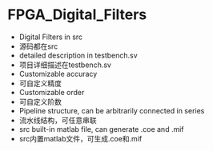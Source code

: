 # FPGA_Digital_Filters
* Digital Filters in src
* 源码都在src
* detailed description in testbench.sv
* 项目详细描述在testbench.sv
* Customizable accuracy
* 可自定义精度
* Customizable order
* 可自定义阶数
* Pipeline structure, can be arbitrarily connected in series
* 流水线结构，可任意串联
* src built-in matlab file, can generate .coe and .mif
* src内置matlab文件，可生成.coe和.mif
